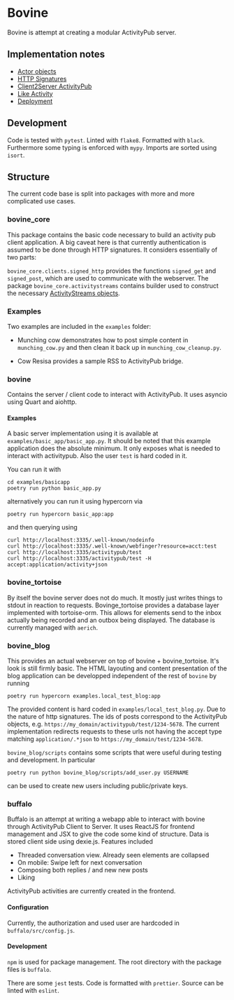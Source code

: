 # Bovine

Bovine is attempt at creating a modular ActivityPub server.

## Implementation notes

- [Actor objects](docs/actor.md)
- [HTTP Signatures](docs/http_signatures.md)
- [Client2Server ActivityPub](docs/client_to_server_activitypub.md)
- [Like Activity](docs/like_activity.md)
- [Deployment](docs/deployment.md)

## Development

Code is tested with `pytest`. Linted with `flake8`. Formatted with `black`. Furthermore some typing is enforced with `mypy`. Imports are sorted using `isort`.

## Structure

The current code base is split into packages with more and more complicated use cases.

### bovine_core

This package contains the basic code necessary to build an activity pub client application.
A big caveat here is that currently authentication is assumed to be done through HTTP
signatures. It considers essentially of two parts:

`bovine_core.clients.signed_http` provides the functions `signed_get` and `signed_post`,
which are used to communicate with the webserver. The package `bovine_core.activitystreams`
contains builder used to construct the necessary [ActivityStreams objects](https://www.w3.org/ns/activitystreams).

### Examples

Two examples are included in the `examples` folder:

- Munching cow demonstrates how to post simple content in `munching_cow.py` and then clean it back up in `munching_cow_cleanup.py`.

- Cow Resisa provides a sample RSS to ActivityPub bridge.

### bovine

Contains the server / client code to interact with ActivityPub. It uses asyncio using Quart and aiohttp.

#### Examples

A basic server implementation using it is available at `examples/basic_app/basic_app.py`. It should be noted that this example application does the absolute minimum. It only exposes what is needed to interact with activitypub. Also the user `test` is hard coded in it.

You can run it with

```
cd examples/basicapp
poetry run python basic_app.py
```

alternatively you can run it using hypercorn via

```
poetry run hypercorn basic_app:app
```

and then querying using

```
curl http://localhost:3335/.well-known/nodeinfo
curl http://localhost:3335/.well-known/webfinger?resource=acct:test
curl http://localhost:3335/activitypub/test
curl http://localhost:3335/activitypub/test -H accept:application/activity+json
```

### bovine_tortoise

By itself the bovine server does not do much. It mostly just writes things to stdout in reaction to requests. Bovinge_tortoise provides a database layer implemented with tortoise-orm. This allows for elements send to the inbox actually being recorded and an outbox being displayed. The database is currently managed with `aerich`.

### bovine_blog

This provides an actual webserver on top of bovine + bovine_tortoise. It's look is still firmly basic. The HTML layouting and content presentation of the blog application can be developped independent of the rest of `bovine` by running

```
poetry run hypercorn examples.local_test_blog:app
```

The provided content is hard coded in `examples/local_test_blog.py`. Due to the nature of http signatures. The ids of posts correspond to the ActivityPub objects, e.g. `https://my_domain/activitypub/test/1234-5678`. The current implementation redirects requests to these urls not having the accept type matching `application/.*json` to `https://my_domain/test/1234-5678`.

`bovine_blog/scripts` contains some scripts that were useful during testing and development. In particular

```
poetry run python bovine_blog/scripts/add_user.py USERNAME
```

can be used to create new users including public/private keys.

### buffalo

Buffalo is an attempt at writing a webapp able to interact with bovine through ActivityPub Client to Server.
It uses ReactJS for frontend management and JSX to give the code some kind of structure. Data is stored
client side using dexie.js. Features included

- Threaded conversation view. Already seen elements are collapsed
- On mobile: Swipe left for next conversation
- Composing both replies / and new new posts
- Liking

ActivityPub activities are currently created in the frontend.

#### Configuration

Currently, the authorization and used user are hardcoded in `buffalo/src/config.js`.

#### Development

`npm` is used for package management. The root directory with the package files is `buffalo`.

There are some `jest` tests. Code is formatted with `prettier`. Source can be linted with `eslint`.
